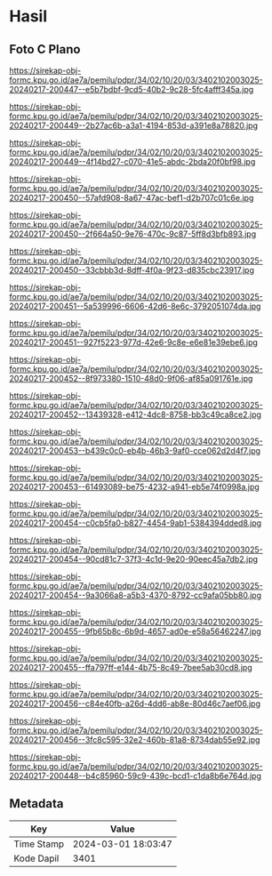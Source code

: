 # Hasil

## Foto C Plano

https://sirekap-obj-formc.kpu.go.id/ae7a/pemilu/pdpr/34/02/10/20/03/3402102003025-20240217-200447--e5b7bdbf-9cd5-40b2-9c28-5fc4afff345a.jpg

https://sirekap-obj-formc.kpu.go.id/ae7a/pemilu/pdpr/34/02/10/20/03/3402102003025-20240217-200449--2b27ac6b-a3a1-4194-853d-a391e8a78820.jpg

https://sirekap-obj-formc.kpu.go.id/ae7a/pemilu/pdpr/34/02/10/20/03/3402102003025-20240217-200449--4f14bd27-c070-41e5-abdc-2bda20f0bf98.jpg

https://sirekap-obj-formc.kpu.go.id/ae7a/pemilu/pdpr/34/02/10/20/03/3402102003025-20240217-200450--57afd908-8a67-47ac-bef1-d2b707c01c6e.jpg

https://sirekap-obj-formc.kpu.go.id/ae7a/pemilu/pdpr/34/02/10/20/03/3402102003025-20240217-200450--2f664a50-9e76-470c-9c87-5ff8d3bfb893.jpg

https://sirekap-obj-formc.kpu.go.id/ae7a/pemilu/pdpr/34/02/10/20/03/3402102003025-20240217-200450--33cbbb3d-8dff-4f0a-9f23-d835cbc23917.jpg

https://sirekap-obj-formc.kpu.go.id/ae7a/pemilu/pdpr/34/02/10/20/03/3402102003025-20240217-200451--5a539996-6606-42d6-8e6c-3792051074da.jpg

https://sirekap-obj-formc.kpu.go.id/ae7a/pemilu/pdpr/34/02/10/20/03/3402102003025-20240217-200451--927f5223-977d-42e6-9c8e-e6e81e39ebe6.jpg

https://sirekap-obj-formc.kpu.go.id/ae7a/pemilu/pdpr/34/02/10/20/03/3402102003025-20240217-200452--8f973380-1510-48d0-9f06-af85a091761e.jpg

https://sirekap-obj-formc.kpu.go.id/ae7a/pemilu/pdpr/34/02/10/20/03/3402102003025-20240217-200452--13439328-e412-4dc8-8758-bb3c49ca8ce2.jpg

https://sirekap-obj-formc.kpu.go.id/ae7a/pemilu/pdpr/34/02/10/20/03/3402102003025-20240217-200453--b439c0c0-eb4b-46b3-9af0-cce062d2d4f7.jpg

https://sirekap-obj-formc.kpu.go.id/ae7a/pemilu/pdpr/34/02/10/20/03/3402102003025-20240217-200453--61493089-be75-4232-a941-eb5e74f0998a.jpg

https://sirekap-obj-formc.kpu.go.id/ae7a/pemilu/pdpr/34/02/10/20/03/3402102003025-20240217-200454--c0cb5fa0-b827-4454-9ab1-5384394dded8.jpg

https://sirekap-obj-formc.kpu.go.id/ae7a/pemilu/pdpr/34/02/10/20/03/3402102003025-20240217-200454--90cd81c7-37f3-4c1d-9e20-90eec45a7db2.jpg

https://sirekap-obj-formc.kpu.go.id/ae7a/pemilu/pdpr/34/02/10/20/03/3402102003025-20240217-200454--9a3066a8-a5b3-4370-8792-cc9afa05bb80.jpg

https://sirekap-obj-formc.kpu.go.id/ae7a/pemilu/pdpr/34/02/10/20/03/3402102003025-20240217-200455--9fb65b8c-6b9d-4657-ad0e-e58a56462247.jpg

https://sirekap-obj-formc.kpu.go.id/ae7a/pemilu/pdpr/34/02/10/20/03/3402102003025-20240217-200455--ffa797ff-e144-4b75-8c49-7bee5ab30cd8.jpg

https://sirekap-obj-formc.kpu.go.id/ae7a/pemilu/pdpr/34/02/10/20/03/3402102003025-20240217-200456--c84e40fb-a26d-4dd6-ab8e-80d46c7aef06.jpg

https://sirekap-obj-formc.kpu.go.id/ae7a/pemilu/pdpr/34/02/10/20/03/3402102003025-20240217-200456--3fc8c595-32e2-460b-81a8-8734dab55e92.jpg

https://sirekap-obj-formc.kpu.go.id/ae7a/pemilu/pdpr/34/02/10/20/03/3402102003025-20240217-200448--b4c85960-59c9-439c-bcd1-c1da8b6e764d.jpg


## Metadata

| Key        | Value               |
| ---------- | ------------------- |
| Time Stamp | 2024-03-01 18:03:47 |
| Kode Dapil | 3401                |




